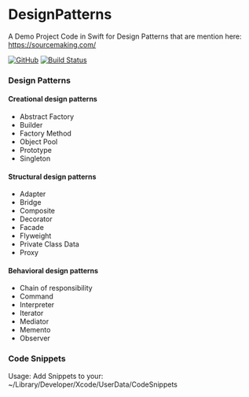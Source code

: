 # DesignPatterns
A Demo Project Code in Swift for Design Patterns that are mention here: https://sourcemaking.com/

[![GitHub](https://img.shields.io/github/license/mashape/apistatus.svg?style=flat)](https://opensource.org/licenses/MIT)
[![Build Status](https://travis-ci.com/bluezald/swift-code-catalog.svg?branch=master)](https://travis-ci.org/bluezald/design-patterns)

### Design Patterns
#### Creational design patterns
- Abstract Factory
- Builder
- Factory Method
- Object Pool
- Prototype
- Singleton
#### Structural design patterns
- Adapter
- Bridge
- Composite
- Decorator
- Facade
- Flyweight
- Private Class Data
- Proxy
#### Behavioral design patterns
- Chain of responsibility
- Command
- Interpreter
- Iterator
- Mediator
- Memento
- Observer

### Code Snippets

Usage: Add Snippets to your: ~/Library/Developer/Xcode/UserData/CodeSnippets